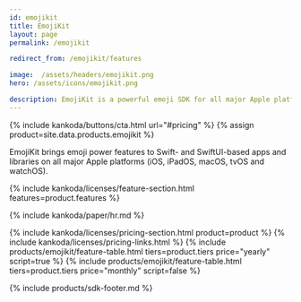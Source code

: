 ```yaml
---
id: emojikit
title: EmojiKit
layout: page
permalink: /emojikit

redirect_from: /emojikit/features

image:  /assets/headers/emojikit.png
hero: /assets/icons/emojikit.png

description: EmojiKit is a powerful emoji SDK for all major Apple platforms.
---
```


{% include kankoda/buttons/cta.html url="#pricing" %}
{% assign product=site.data.products.emojikit %}

EmojiKit brings emoji power features to Swift- and SwiftUI-based apps and libraries on all major Apple platforms (iOS, iPadOS, macOS, tvOS and watchOS).


{% include kankoda/licenses/feature-section.html features=product.features %}


{% include kankoda/paper/hr.md %}

{% include kankoda/licenses/pricing-section.html product=product %}
{% include kankoda/licenses/pricing-links.html  %}
{% include products/emojikit/feature-table.html tiers=product.tiers price="yearly" script=true %}
{% include products/emojikit/feature-table.html tiers=product.tiers price="monthly" script=false %}

{% include products/sdk-footer.md %}